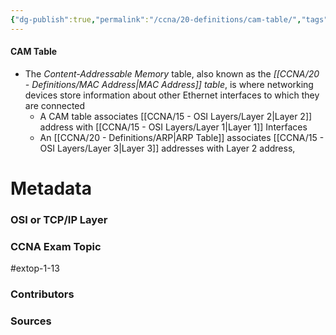 ```yaml
---
{"dg-publish":true,"permalink":"/ccna/20-definitions/cam-table/","tags":["defs_ccna"]}
---
```


#### CAM Table
- The *Content-Addressable Memory* table, also known as the *[[CCNA/20 - Definitions/MAC Address\|MAC Address]] table*, is where networking devices store information about other Ethernet interfaces to which they are connected
	- A CAM table associates [[CCNA/15 - OSI Layers/Layer 2\|Layer 2]] address with [[CCNA/15 - OSI Layers/Layer 1\|Layer 1]] Interfaces
	- An [[CCNA/20 - Definitions/ARP\|ARP Table]] associates [[CCNA/15 - OSI Layers/Layer 3\|Layer 3]] addresses with Layer 2 address,


# Metadata
### OSI or TCP/IP Layer

### CCNA Exam Topic
#extop-1-13 
### Contributors

### Sources

